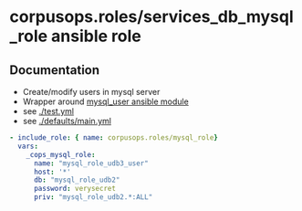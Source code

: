 # corpusops.roles/services_db_mysql_role ansible role
## Documentation

- Create/modify users in mysql server
- Wrapper around [mysql_user ansible module](http://docs.ansible.com/ansible/latest/mysql_user_module.html)
- see [./test.yml](./test.yml)
- see [./defaults/main.yml](./defaults/main.yml)

```yaml
- include_role: { name: corpusops.roles/mysql_role}
  vars:
    _cops_mysql_role:
      name: "mysql_role_udb3_user"
      host: '*'
      db: "mysql_role_udb2"
      password: verysecret
      priv: "mysql_role_udb2.*:ALL"
```
